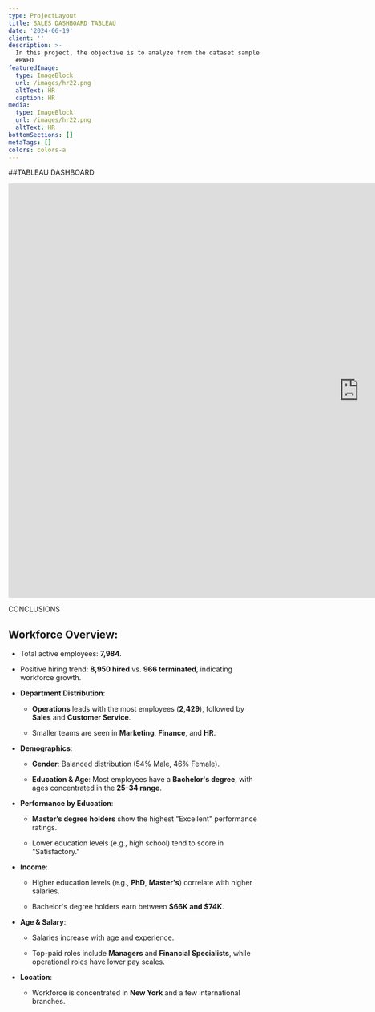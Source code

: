 ```yaml
---
type: ProjectLayout
title: SALES DASHBOARD TABLEAU
date: '2024-06-19'
client: ''
description: >-
  In this project, the objective is to analyze from the dataset sample of HR
  #RWFD
featuredImage:
  type: ImageBlock
  url: /images/hr22.png
  altText: HR
  caption: HR
media:
  type: ImageBlock
  url: /images/hr22.png
  altText: HR
bottomSections: []
metaTags: []
colors: colors-a
---
```

\##TABLEAU DASHBOARD

<iframe src="https://public.tableau.com/views/HRDashboard_17321218696190/HRSummary?:showVizHome=no&:embed=true" 
        width="1400" 
        height="827" 
        style="border: none;">
</iframe>

CONCLUSIONS

**Workforce Overview**:
-----------------------

*   Total active employees: **7,984**.

*   Positive hiring trend: **8,950 hired** vs. **966 terminated**, indicating workforce growth.

*   **Department Distribution**:

    *   **Operations** leads with the most employees (**2,429**), followed by **Sales** and **Customer Service**.

    *   Smaller teams are seen in **Marketing**, **Finance**, and **HR**.

*   **Demographics**:

    *   **Gender**: Balanced distribution (54% Male, 46% Female).

    *   **Education & Age**: Most employees have a **Bachelor's degree**, with ages concentrated in the **25–34 range**.

*   **Performance by Education**:

    *   **Master’s degree holders** show the highest "Excellent" performance ratings.

    *   Lower education levels (e.g., high school) tend to score in "Satisfactory."

*   **Income**:

    *   Higher education levels (e.g., **PhD**, **Master's**) correlate with higher salaries.

    *   Bachelor's degree holders earn between **$66K and $74K**.

*   **Age & Salary**:

    *   Salaries increase with age and experience.

    *   Top-paid roles include **Managers** and **Financial Specialists**, while operational roles have lower pay scales.

*   **Location**:

    *   Workforce is concentrated in **New York** and a few international branches.





